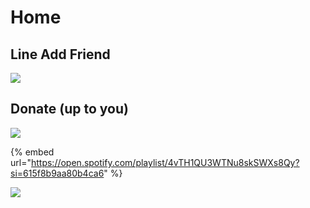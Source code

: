 # Home

## Line Add Friend

![](https://codeinsane.files.wordpress.com/2022/07/qrcode-2.jpg)

## Donate (up to you)

![](https://promptpay.io/0909976974.png)

{% embed url="https://open.spotify.com/playlist/4vTH1QU3WTNu8skSWXs8Qy?si=615f8b9aa80b4ca6" %}

[![](https://codeinsane.files.wordpress.com/2022/02/bmc-button.png)](https://www.buymeacoffee.com/natthasath)
